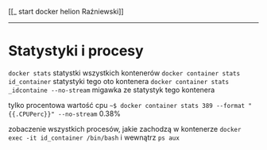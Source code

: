 [[_ start docker helion Raźniewski]]


---
# Statystyki i procesy

`docker stats` statystki wszystkich kontenerów
`docker container stats id_container` statystyki tego oto kontenera
`docker container stats _idcontaine --no-stream` migawka ze statystyk tego kontenera

tylko procentowa wartość cpu
`~$ docker container stats 389 --format "{{.CPUPerc}}" --no-stream`
0.38%

zobaczenie wszystkich procesów, jakie zachodzą w kontenerze
`docker exec -it id_container /bin/bash`
i wewnątrz `ps aux`










